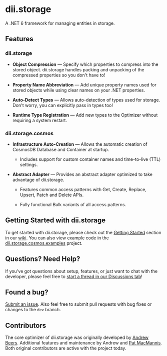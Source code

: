 # dii.storage

A .NET 6 framework for managing entities in storage.

## Features

### dii.storage

* **Object Compression** — Specify which properties to compress into the stored object. dii.storage handles packing and unpacking of the compressed properties so you don't have to!

* **Property Name Abbreviation** — Add unique property names used for stored objects while using clear names on your .NET properties.

* **Auto-Detect Types** — Allows auto-detection of types used for storage. Don't worry, you can explicitly pass in types too!

* **Runtime Type Registration** — Add new types to the Optimizer without requiring a system restart.

### dii.storage.cosmos

* **Infrastructure Auto-Creation** — Allows the automatic creation of CosmosDB Database and Container at startup.

  * Includes support for custom container names and time-to-live (TTL) settings.

* **Abstract Adapter** — Provides an abstract adapter optimized to take advantage of dii.storage.

  * Features common access patterns with Get, Create, Replace, Upsert, Patch and Delete APIs.

  * Fully functional Bulk variants of all access patterns.

## Getting Started with dii.storage

To get started with dii.storage, please check out the [Getting Started](https://github.com/Dream-Invent-Inspire/dii.storage/wiki/Getting-Started)
section in our [wiki](https://github.com/Dream-Invent-Inspire/dii.storage/wiki). You can also view example code in the [dii.storage.cosmos.examples](https://github.com/Dream-Invent-Inspire/dii.storage/tree/main/dii.storage.cosmos.examples) project.

## Questions? Need Help?

If you've got questions about setup, features, or just want to chat with the developer, please feel free to [start a thread in our Discussions tab](https://github.com/Dream-Invent-Inspire/dii.storage/discussions)!

## Found a bug?

[Submit an issue](https://github.com/Dream-Invent-Inspire/dii.storage/issues). Also feel free to submit pull requests with bug fixes or changes to the `dev` branch.

## Contributors

The core optimizer of dii.storage was originally developed by [Andrew Beers](https://github.com/aquamoogle). Additional features and maintenance by Andrew and [Pat MacMannis](https://github.com/pmac627). Both original contributors are active with the project today.
